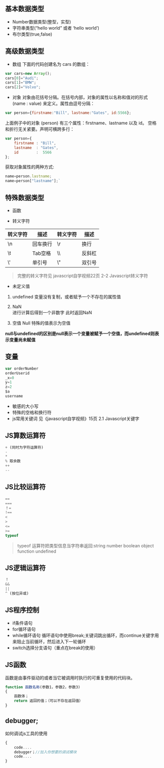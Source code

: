 ## 基本数据类型
* Number数据类型(整型，实型)
* 字符串类型(“hello world” 或者 ‘hello world’)
* 布尔类型(true,false)



## 高级数据类型

* 数组
下面的代码创建名为 cars 的数组：
```javascript
var cars=new Array();
cars[0]="Audi";
cars[1]="BMW";
cars[2]="Volvo";
```

* 对象
对象由花括号分隔。在括号内部，对象的属性以名称和值对的形式 (name : value) 来定义。属性由逗号分隔：
```javascript
var person={firstname:"Bill", lastname:"Gates", id:5566};
```
上面例子中的对象 (person) 有三个属性：firstname、lastname 以及 id。
空格和折行无关紧要。声明可横跨多行：<br>
```javascript
var person={
	firstname : "Bill",
	lastname  : "Gates",
	id        :  5566
};
```
获取对象属性的两种方式:
```javascript
name=person.lastname;
name=person["lastname"];`
```

## 特殊数据类型

* 函数 

* 转义字符

转义字符|描述|转义字符|描述
---|---|---|---
\n|回车换行|\r|换行|
\t|Tab空格|\\\ |反斜杠
\\'|单引号| \\"|双引号|

>完整的转义字符见 javascript自学视频22页 2-2 Javascript转义字符



* 未定义值

1. undefined
变量没有复制，或者赋予一个不存在的属性值

2. NaN	
进行计算后得到一个非数字 此时返回NaN

3. 空值 Null
特殊的值表示为空值

**null与undefined的区别是null表示一个变量被赋予一个空值，而undefined则表示变量尚未赋值**

## 变量

```javascript
var orderNumber  
orderUserid  
_x=0  
y=1 
z=2
$a
username
```
* 敏感的大小写
* 特殊的空格和换行符
* js常用关键词 见《javascript自学视频》15页 2.1 Javascript关键字

## JS算数运算符
```javascript
+ (同时为字符运算符)
-
*
% 取余数
++
--
```

## JS比较运算符
```javascript
==
===
！=
!==
<
>
<=
>=
typeof
```
>typeof 运算符把类型信息当字符串返回:string number boolean object function undefined 


## JS逻辑运算符
```javascript
！
&&
||
^ (按位异或) 
```

## JS程序控制

* if条件语句
* for循环语句
* while循环语句
循环语句中使用break;关键词跳出循环，而continue关键字用来阻止当前循环，然后进入下一轮循环
* switch选择分支语句（重点在break的使用）


## JS函数
函数是由事件驱动的或者当它被调用时执行的可重复使用的代码块。
```javascript
function 函数名称(参数1，参数2，参数3)
{
	函数体；
	return 返回的值；（可以不存在返回值）
}
```

## debugger;
如何调试js工具的使用
```javascript
{
	code....
	debugger；//加入你想要的调试模块
	code....
}
```

